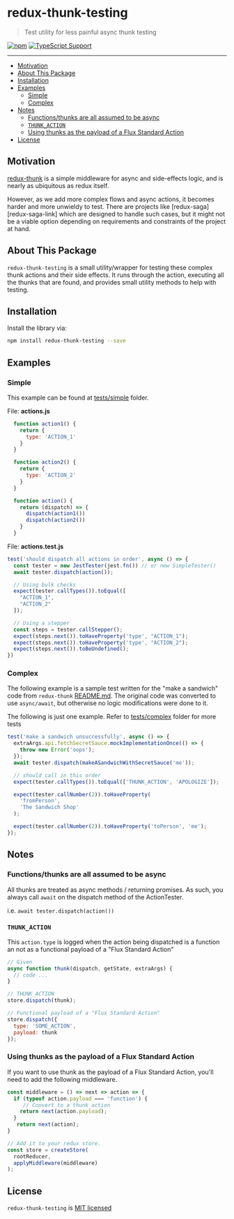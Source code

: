 # redux-thunk-testing

> Test utility for less painful async thunk testing

[![npm][npm-badge]][npm-link]
[![TypeScript Support][type-ts-badge]][type-ts-link]

---

<!-- TOC depthFrom:2 -->

- [Motivation](#motivation)
- [About This Package](#about-this-package)
- [Installation](#installation)
- [Examples](#examples)
  - [Simple](#simple)
  - [Complex](#complex)
- [Notes](#notes)
  - [Functions/thunks are all assumed to be async](#functionsthunks-are-all-assumed-to-be-async)
  - [`THUNK_ACTION`](#thunkaction)
  - [Using thunks as the payload of a Flux Standard Action](#using-thunks-as-the-payload-of-a-flux-standard-action)
- [License](#license)

<!-- /TOC -->

## Motivation

[redux-thunk][redux-thunk-link] is a simple middleware for async and side-effects logic,
and is nearly as ubiquitous as redux itself.

However, as we add more complex flows and async actions, it becomes harder and more unwieldy to test.
There are projects like [redux-saga][redux-saga-link] which are designed to handle
such cases, but it might not be a viable option depending on requirements and constraints of
the project at hand.

## About This Package

`redux-thunk-testing` is a small utility/wrapper for testing these complex thunk actions and
their side effects. It runs through the action, executing all the thunks that are found,
and provides small utility methods to help with testing.

## Installation

Install the library via:

```bash
npm install redux-thunk-testing --save
```

## Examples

### Simple

This example can be found at [tests/simple][readme-simple] folder.

File: **actions.js**

```js
  function action1() {
    return {
      type: 'ACTION_1'
    }
  }

  function action2() {
    return {
      type: 'ACTION_2'
    }
  }

  function action() {
    return (dispatch) => {
      dispatch(action1())
      dispatch(action2())
    }
  }
```

File: **actions.test.js**

```js
test('should dispatch all actions in order', async () => {
  const tester = new JestTester(jest.fn()) // or new SimpleTester()
  await tester.dispatch(action());

  // Using bulk checks
  expect(tester.callTypes()).toEqual([
    "ACTION_1",
    "ACTION_2"
  ]);

  // Using a stepper
  const steps = tester.callStepper();
  expect(steps.next()).toHaveProperty('type', "ACTION_1");
  expect(steps.next()).toHaveProperty('type', "ACTION_2");
  expect(steps.next()).toBeUndefined();
})
```

### Complex

The following example is a sample test written for the "make a sandwich" code from
`redux-thunk` [README.md][redux-thunk-readme-link]. The original code was converted
to use `async/await`, but otherwise no logic modifications were done to it.

The following is just one example. Refer to [tests/complex][readme-complex] folder
for more tests

```js
test('make a sandwich unsuccessfully', async () => {
  extraArgs.api.fetchSecretSauce.mockImplementationOnce(() => {
    throw new Error('oops');
  });
  await tester.dispatch(makeASandwichWithSecretSauce('me'));

  // should call in this order
  expect(tester.callTypes()).toEqual(['THUNK_ACTION', 'APOLOGIZE']);

  expect(tester.callNumber(2)).toHaveProperty(
    'fromPerson',
    'The Sandwich Shop'
  );

  expect(tester.callNumber(2)).toHaveProperty('toPerson', 'me');
});
```

## Notes

### Functions/thunks are all assumed to be async

All thunks are treated as async methods / returning promises.
As such, you always call `await` on the dispatch method of the ActionTester.

i.e. `await tester.dispatch(action())`

### `THUNK_ACTION`

This `action.type` is logged when the action being dispatched is a function an not
as a functional payload of a "Flux Standard Action"

```js
// Given
async function thunk(dispatch, getState, extraArgs) {
  // code ...
}

// THUNK_ACTION
store.dispatch(thunk);

// Functional payload of a "Flux Standard Action"
store.dispatch({
  type: 'SOME_ACTION',
  payload: thunk
});
```

### Using thunks as the payload of a Flux Standard Action

If you want to use thunk as the payload of a Flux Standard Action,
you'll need to add the following middleware.

```js
const middleware = () => next => action => {
  if (typeof action.payload === 'function') {
     // Convert to a thunk action
    return next(action.payload);
  }
   return next(action);
}

// Add it to your redux store.
const store = createStore(
  rootReducer,
  applyMiddleware(middleware)
);
```

## License

`redux-thunk-testing` is [MIT licensed](./LICENSE)

[npm-badge]: https://img.shields.io/npm/v/redux-thunk-testing.svg?style=flat-square
[npm-link]: https://www.npmjs.com/package/redux-thunk-testing
[npm-next-badge]: https://img.shields.io/npm/v/redux-thunk-testing/next.svg?style=flat-square
[npm-downloads-badge]: https://img.shields.io/npm/dt/redux-thunk-testing.svg?style=flat-square
[circle-badge]: https://img.shields.io/circleci/project/github/yeojz/redux-thunk-testing/master.svg?style=flat-square
[circle-link]: https://circleci.com/gh/yeojz/redux-thunk-testing
[type-ts-badge]: https://img.shields.io/badge/typedef-.d.ts-blue.svg?style=flat-square&longCache=true
[type-ts-link]: https://github.com/yeojz/redux-thunk-testing/tree/master/src/index.ts

[redux-thunk-link]: https://www.npmjs.com/package/redux-thunk
[redux-thunk-readme-link]: https://github.com/reduxjs/redux-thunk/blob/d5b6921037ea4ac414e8b6ba3398e4cd6287784c/README.md#Composition
[redux-sage-link]: https://www.npmjs.com/package/redux-saga
[readme-simple]: https://github.com/yeojz/redux-thunk-testing/blob/master/tests/simple
[readme-complex]: https://github.com/yeojz/redux-thunk-testing/blob/master/tests/complex
